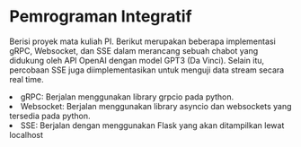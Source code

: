 # Pemrograman Integratif
Berisi proyek mata kuliah PI. Berikut merupakan beberapa implementasi gRPC, Websocket, dan SSE dalam merancang sebuah chabot yang didukung oleh API OpenAI dengan model GPT3 (Da Vinci). Selain itu, percobaan SSE juga diimplementasikan untuk menguji data stream secara real time.

<li>gRPC: Berjalan menggunakan library grpcio pada python.</li>
<li>Websocket: Berjalan menggunakan library asyncio dan websockets yang tersedia pada python.</li>
<li>SSE: Berjalan dengan menggunakan Flask yang akan ditampilkan lewat localhost</li>
